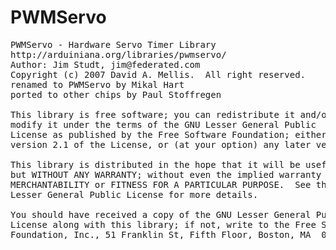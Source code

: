# PWMServo

<pre>
PWMServo - Hardware Servo Timer Library
http://arduiniana.org/libraries/pwmservo/
Author: Jim Studt, jim@federated.com
Copyright (c) 2007 David A. Mellis.  All right reserved.
renamed to PWMServo by Mikal Hart
ported to other chips by Paul Stoffregen

This library is free software; you can redistribute it and/or
modify it under the terms of the GNU Lesser General Public
License as published by the Free Software Foundation; either
version 2.1 of the License, or (at your option) any later version.

This library is distributed in the hope that it will be useful,
but WITHOUT ANY WARRANTY; without even the implied warranty of
MERCHANTABILITY or FITNESS FOR A PARTICULAR PURPOSE.  See the GNU
Lesser General Public License for more details.

You should have received a copy of the GNU Lesser General Public
License along with this library; if not, write to the Free Software
Foundation, Inc., 51 Franklin St, Fifth Floor, Boston, MA  02110-1301  USA
</pre>
